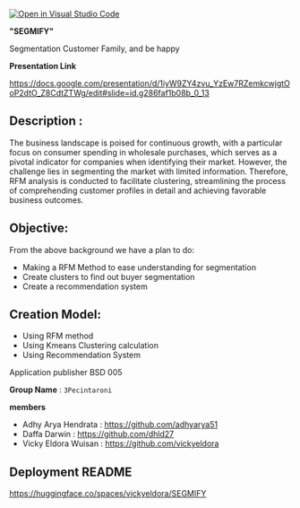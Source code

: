 [![Open in Visual Studio Code](https://classroom.github.com/assets/open-in-vscode-718a45dd9cf7e7f842a935f5ebbe5719a5e09af4491e668f4dbf3b35d5cca122.svg)](https://classroom.github.com/online_ide?assignment_repo_id=15178984&assignment_repo_type=AssignmentRepo)


**"SEGMIFY"**

Segmentation Customer Family, and be happy 


**Presentation Link**

https://docs.google.com/presentation/d/1iyW9ZY4zvu_YzEw7RZemkcwjgtOoP2dtO_Z8CdtZTWg/edit#slide=id.g286faf1b08b_0_13


## **Description** : 

The business landscape is poised for continuous growth, with a particular focus on consumer spending in wholesale purchases, which serves as a pivotal indicator for companies when identifying their market. However, the challenge lies in segmenting the market with limited information. Therefore, RFM analysis is conducted to facilitate clustering, streamlining the process of comprehending customer profiles in detail and achieving favorable business outcomes.

## **Objective**: 

From the above background we have a plan to do: 
- Making a RFM Method to ease understanding for segmentation
- Create clusters to find out buyer segmentation 
- Create a recommendation system 

## **Creation Model**: 

- Using RFM method
- Using Kmeans Clustering calculation 
- Using Recommendation System 

Application publisher BSD 005 

**Group Name** : `3Pecintaroni` 

**members**
- Adhy Arya Hendrata    : https://github.com/adhyarya51  
- Daffa Darwin          : https://github.com/dhld27   
- Vicky Eldora Wuisan   : https://github.com/vickyeldora  

## **Deployment README**

https://huggingface.co/spaces/vickyeldora/SEGMIFY